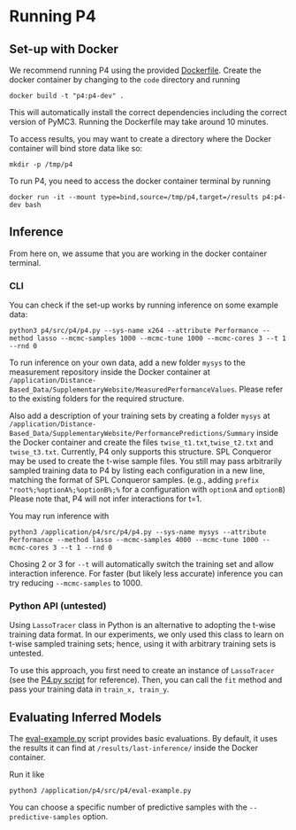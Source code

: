 # Running P4
## Set-up with Docker
We recommend running P4 using the provided [Dockerfile](Dockerfile).
Create the docker container by changing to the `code` directory and running
```
docker build -t "p4:p4-dev" .
```

This will automatically install the correct dependencies including the correct version of PyMC3.
Running the Dockerfile may take around 10 minutes.

To access results, you may want to create a directory where the Docker container will bind store data like so:
```
mkdir -p /tmp/p4
```

To run P4, you need to access the docker container terminal by running
```
docker run -it --mount type=bind,source=/tmp/p4,target=/results p4:p4-dev bash
```


## Inference
From here on, we assume that you are working in the docker container terminal.
### CLI
You can check if the set-up works by running inference on some example data:
```
python3 p4/src/p4/p4.py --sys-name x264 --attribute Performance --method lasso --mcmc-samples 1000 --mcmc-tune 1000 --mcmc-cores 3 --t 1 --rnd 0
```

To run inference on your own data, add a new folder `mysys` to the measurement repository inside the Docker container at `/application/Distance-Based_Data/SupplementaryWebsite/MeasuredPerformanceValues`. Please refer to the existing folders for the required structure. 

Also add a description of your training sets by creating a folder `mysys` at `/application/Distance-Based_Data/SupplementaryWebsite/PerformancePredictions/Summary` inside the Docker container and create the files `twise_t1.txt`,`twise_t2.txt` and `twise_t3.txt`. 
Currently, P4 only supports this structure. SPL Conqueror may be used to create the t-wise sample files. You still may pass arbitrarily sampled training data to P4 by listing each configuration in a new line, matching the format of SPL Conqueror samples. (e.g., adding `prefix "root%;%optionA%;%optionB%;%` for a configuration with `optionA` and `optionB`)
Please note that, P4 will not infer interactions for t=1.

You may run inference with
```
python3 /application/p4/src/p4/p4.py --sys-name mysys --attribute Performance --method lasso --mcmc-samples 4000 --mcmc-tune 1000 --mcmc-cores 3 --t 1 --rnd 0 
```
Chosing 2 or 3 for `--t` will automatically switch the training set and allow interaction inference. For faster (but likely less accurate) inference you can try reducing `--mcmc-samples` to 1000.

### Python API (untested)
Using `LassoTracer` class in Python is an alternative to adopting the t-wise training data format. In our experiments, we only used this class to learn on t-wise sampled training sets; hence, using it with arbitrary training sets is untested.

To use this approach, you first need to create an instance of `LassoTracer` (see the [P4.py script](./p4/src/p4/p4.py) for reference). Then, you can call the `fit` method and pass your training data in `train_x, train_y`.

## Evaluating Inferred Models
The [eval-example.py](p4/src/p4/eval-example.py) script provides basic evaluations. By default, it uses the results it can find at `/results/last-inference/` inside the Docker container.

Run it like
```
python3 /application/p4/src/p4/eval-example.py
```
You can choose a specific number of predictive samples with the `--predictive-samples` option. 

